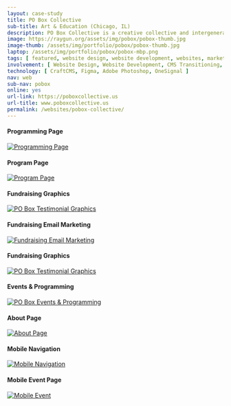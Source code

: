 ```yaml
---
layout: case-study
title: PO Box Collective
sub-title: Art & Education (Chicago, IL)
description: PO Box Collective is a creative collective and intergenerational social practice center in the Rogers Park neighborhood of Chicago (located inside a former US Post Office). I transitioned them off WordPress and onto CraftCMS with a new design that prominently features their community programming and events.
image: https://raygun.org/assets/img/pobox/pobox-thumb.jpg
image-thumb: /assets/img/portfolio/pobox/pobox-thumb.jpg
laptop: /assets/img/portfolio/pobox/pobox-mbp.png
tags: [ featured, website design, website development, websites, marketing ]
involvement: [ Website Design, Website Development, CMS Transitioning, E-mail Marketing, Content Strategy ]
technology: [ CraftCMS, Figma, Adobe Photoshop, OneSignal ]
nav: web
sub-nav: pobox
online: yes
url-link: https://poboxcollective.us
url-title: www.poboxcollective.us
permalink: /websites/pobox-collective/
---
```

<div class="container-fluid pobox bg-white">
<div class="container">
  <div class="row py-5" id="trigger-6">
    <div class="col-lg-6 col-md-12" data-aos="fade-up" data-aos-once="true" data-aos-anchor="#trigger-6" data-aos-duration="400">
      <h4 class="pobox">Programming Page</h4>
      <a href="/assets/img/portfolio/pobox/POBOX-programming.jpg" class="glightboxGallery"><img src="/assets/img/portfolio/pobox/POBOX-programming.jpg" alt="Programming Page" class="img-fluid cursor-zoom"></a> 
    </div>
    <div class="col-lg-6 col-md-12" data-aos="fade-up" data-aos-once="true" data-aos-anchor="#trigger-6" data-aos-duration="800">
      <h4 class="pobox">Program Page</h4>
      <a href="/assets/img/portfolio/pobox/POBOX-program.jpg" class="glightboxGallery"><img src="/assets/img/portfolio/pobox/POBOX-program.jpg" alt="Program Page" class="img-fluid cursor-zoom mb-5"></a> 
    </div>
  </div>
</div>
<div class="container-fluid">
  <div class="row py-5" id="trigger-4">
        <div class="col-lg-4 mt-5" data-aos="fade-up" data-aos-once="true" data-aos-anchor="#trigger-4" data-aos-duration="400">
            <h4 class="pobox">Fundraising Graphics</h4>
            <a href="/assets/img/portfolio/pobox/POBOX-testimonials-2.jpg" class="glightboxGallery"><img src="/assets/img/portfolio/pobox/POBOX-testimonials-2.jpg" alt="PO Box Testimonial Graphics" class="img-fluid cursor-zoom"></a> 
        </div>
        <div class="col-lg-4 mt-5" data-aos="fade-up" data-aos-once="true" data-aos-anchor="#trigger-4" data-aos-duration="800">
            <h4 class="pobox">Fundraising Email Marketing</h4>
            <a href="/assets/img/portfolio/pobox/POBOX-mailer.jpg" class="glightboxGallery"><img src="/assets/img/portfolio/pobox/POBOX-mailer.jpg" alt="Fundraising Email Marketing" class="img-fluid cursor-zoom"></a>
        </div>
        <div class="col-lg-4 mt-5" data-aos="fade-up" data-aos-once="true" data-aos-anchor="#trigger-4" data-aos-duration="1200">
            <h4 class="pobox">Fundraising Graphics</h4>
            <a href="/assets/img/portfolio/pobox/POBOX-testimonials-1.jpg" class="glightboxGallery"><img src="/assets/img/portfolio/pobox/POBOX-testimonials-1.jpg" alt="PO Box Testimonial Graphics" class="img-fluid cursor-zoom"></a> 
        </div>
    </div>
  </div>
  <div class="container">
    <div class="row align-items-top py-5 text-center" data-aos="fade-in">
      <div class="col-lg-8">
        <h4 class="pobox text-center">Events & Programming</h4>
        <a href="/assets/img/portfolio/pobox/POBOX-events-programming.jpg" class="glightboxGallery"><img src="/assets/img/portfolio/pobox/POBOX-events-programming.jpg" class="img-fluid cursor-zoom" alt="PO Box Events & Programming"></a>
      </div>  
      <div class="col-lg-4">
        <h4 class="pobox text-center">About Page</h4>
        <a href="/assets/img/portfolio/pobox/POBOX-about.jpg" class="glightboxGallery"><img src="/assets/img/portfolio/pobox/POBOX-about.jpg" alt="About Page" class="img-fluid cursor-zoom mb-5"></a> 
      </div>
    </div>
    <div class="row py-5" id="trigger-7">
      <div class="col-lg-6 col-md-12" data-aos="fade-in" data-aos-once="true" data-aos-anchor="#trigger-7" data-aos-delay="400">
        <h4 class="pobox text-center">Mobile Navigation</h4>
        <a href="/assets/img/portfolio/pobox/POBOX-mobile-nav.jpg" class="glightboxGallery"><img src="/assets/img/portfolio/pobox/POBOX-mobile-nav.jpg" alt="Mobile Navigation" class="img-fluid cursor-zoom mb-5"></a> 
      </div>
      <div class="col-lg-6 col-md-12 text-center" data-aos="fade-in" data-aos-once="true" data-aos-anchor="#trigger-7" data-aos-delay="800">
        <h4 class="pobox">Mobile Event Page</h4>
        <a href="/assets/img/portfolio/pobox/POBOX-mobile-event.jpg" class="glightboxGallery"><img src="/assets/img/portfolio/pobox/POBOX-mobile-event.jpg" alt="Mobile Event" class="img-fluid cursor-zoom"></a> 
      </div>
    </div>
  </div>
</div>